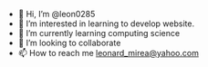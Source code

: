 - 👋 Hi, I’m @leon0285
- 👀 I’m interested in learning to develop website.
- 🌱 I’m currently learning computing science
- 💞️ I’m looking to collaborate
- 📫 How to reach me leonard_mirea@yahoo.com

<!---
leon0285/leon0285 is a ✨ special ✨ repository because its `README.md` (this file) appears on your GitHub profile.
You can click the Preview link to take a look at your changes.
--->
